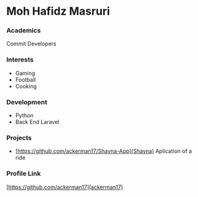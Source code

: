 # Moh Hafidz Masruri

### Academics

Commit Developers

### Interests

- Gaming
- Football
- Cooking

### Development

- Python
- Back End Laravel

### Projects

- [https://github.com/ackerman17/Shayna-App](Shayna) Aplication of a ride

### Profile Link

[https://github.com/ackerman17](ackerman17)

